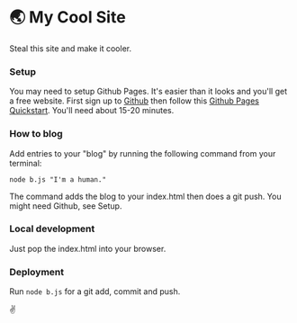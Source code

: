 # 🌏 My Cool Site

Steal this site and make it cooler.

### Setup

You may need to setup Github Pages. It's easier than it looks and you'll get a free website. First sign up to <a href="https://github.com/join">Github</a> then follow this <a href="https://docs.github.com/en/pages/quickstart">Github Pages Quickstart</a>. You'll need about 15-20 minutes.

### How to blog

Add entries to your "blog" by running the following command from your terminal:

```
node b.js "I'm a human."
```

The command adds the blog to your index.html then does a git push. You might need Github, see Setup.

### Local development

Just pop the index.html into your browser. 

### Deployment

Run `node b.js` for a git add, commit and push.

✌️
